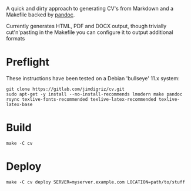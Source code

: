 A quick and dirty approach to generating CV's from Markdown and a Makefile backed by [pandoc](http://pandoc.org).

Currently generates HTML, PDF and DOCX output, though trivially cut'n'pasting in the Makefile you can configure it to output additional formats

# Preflight

These instructions have been tested on a Debian 'bullseye' 11.x system:

    git clone https://gitlab.com/jimdigriz/cv.git
    sudo apt-get -y install --no-install-recommends lmodern make pandoc rsync texlive-fonts-recommended texlive-latex-recommended texlive-latex-base

# Build

    make -C cv

# Deploy

    make -C cv deploy SERVER=myserver.example.com LOCATION=path/to/stuff
